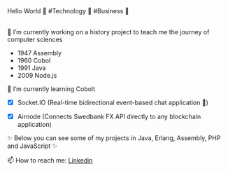 
  <!-- Hi there! Feel free to make this your own but don't use my data -->
<div align="">Hello World 👋 #Technology 🐠 #Business 🐳
  <br>
  <br>

</div>

🔭 I’m currently working on a history project to teach me the journey of computer sciences

- 1947 Assembly <br>
- 1960 Cobol <br>
- 1991 Java <br>
- 2009 Node.js <br>

🌱 I’m currently learning Cobolt

- [x] Socket.IO (Real-time bidirectional event-based chat application :shark:)
- [x] Airnode (Connects Swedbank FX API directly to any blockchain application)


✨ Below you can see some of my projects in Java, Erlang, Assembly, PHP and JavaScript ✨

📫 How to reach me: [Linkedin](https://www.google.com)

<!--
**wingemo/wingemo** is a ✨ _special_ ✨ repository because its `README.md` (this file) appears on your GitHub profile.

Here are some ideas to get you started:

- 🔭 I’m currently working on ...
- 🌱 I’m currently learning ...
- 👯 I’m looking to collaborate on ...
- 🤔 I’m looking for help with ...
- 💬 Ask me about ...
- 📫 How to reach me: ...
- 😄 Pronouns: ...
- ⚡ Fun fact: ...
-->
